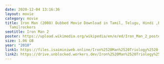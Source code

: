 ```yaml
---
date: 2020-12-04 13:16:36
layout: movie
category: movie
title: Iron Man (2008) Dubbed Movie Download in Tamil, Telugu, Hindi ,English HD
  Tamilrockers
seotitle: Iron Man 2
poster: https://upload.wikimedia.org/wikipedia/en/e/ed/Iron_Man_2_poster.jpg
size: 1.06 GB
year: "2010"
link1: https://files.isaiminiweb.online/Iron%2520Man%2520Triology%2520(2008%2520-%25202013)/(Telegram%2520%40isaiminidownload)%2520-%2520Iron%2520Man%25202%2520(2010)%5B720p%2520-%2520BDRip%2520-%2520%5BTamil%2520Telugu%2520Hindi%2520Eng%5D?rootId=0AN9zhQ1hps-9Uk9PVA
link2: https://drive.unblocked.workers.dev/Iron%2520Man%2520Triology%2520(2008%2520-%25202013)/(Telegram%2520%40isaiminidownload)%2520-%2520Iron%2520Man%25202%2520(2010)%5B720p%2520-%2520BDRip%2520-%2520%5BTamil%2520Telugu%2520Hindi%2520Eng%5D?rootId=0AN9zhQ1hps-9Uk9PVA
---
```

